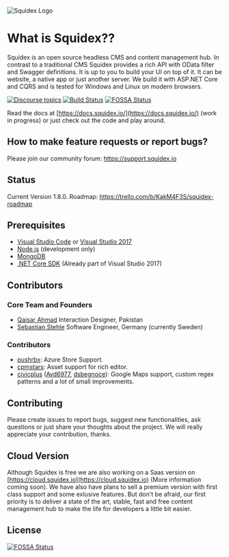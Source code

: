 ![Squidex Logo](https://raw.githubusercontent.com/Squidex/squidex/master/media/logo-wide.png "Squidex")

# What is Squidex??

Squidex is an open source headless CMS and content management hub. In contrast to a traditional CMS Squidex provides a rich API with OData filter and Swagger definitions. It is up to you to build your UI on top of it. It can be website, a native app or just another server. We build it with ASP.NET Core and CQRS and is tested for Windows and Linux on modern browsers.

[![Discourse topics](https://img.shields.io/discourse/https/support.squidex.io/topics.svg)](https://support.squidex.io) [![Build Status](http://build.squidex.io/api/badges/Squidex/squidex/status.svg)](http://build.squidex.io/Squidex/squidex) [![FOSSA Status](https://app.fossa.io/api/projects/git%2Bgithub.com%2FSquidex%2Fsquidex.svg?type=shield)](https://app.fossa.io/projects/git%2Bgithub.com%2FSquidex%2Fsquidex?ref=badge_shield)

Read the docs at [https://docs.squidex.io/](https://docs.squidex.io/) (work in progress) or just check out the code and play around.

## How to make feature requests or report bugs? 

Please join our community forum: https://support.squidex.io

## Status

Current Version 1.8.0. Roadmap: https://trello.com/b/KakM4F3S/squidex-roadmap

## Prerequisites

* [Visual Studio Code](https://code.visualstudio.com/) or [Visual Studio 2017](https://www.visualstudio.com/vs/visual-studio-2017-rc/)
* [Node.js](https://nodejs.org/en/) (development only)
* [MongoDB](https://www.mongodb.com/)
* [.NET Core SDK](https://www.microsoft.com/net/download/core#/current) (Already part of Visual Studio 2017)

## Contributors

### Core Team and Founders

* [Qaisar Ahmad](http://www.qaisarahmad.com/) Interaction Designer, Pakistan
* [Sebastian Stehle](https://github.com/SebastianStehle) Software Engineer, Germany (currently Sweden)

### Contributors

* [pushrbx](https://pushrbx.net/): Azure Store Support.
* [cpmstars](https://www.cpmstars.com): Asset support for rich editor.
* [civicplus](https://www.civicplus.com/) ([Avd6977](https://github.com/Avd6977), [dsbegnoce](https://github.com/dsbegnoche)): Google Maps support, custom regex patterns and a lot of small improvements.

## Contributing

Please create issues to report bugs, suggest new functionalities, ask questions or just share your thoughts about the project. We will really appreciate your contribution, thanks.

## Cloud Version

Although Squidex is free we are also working on a Saas version on [https://cloud.squidex.io](https://cloud.squidex.io) (More information coming soon). We have also have plans to sell a premium version with first class support and some exlusive features. But don't be afraid, our first priority is to deliver a state of the art, stable, fast and free content management hub to make the life for developers a little bit easier.

## License

[![FOSSA Status](https://app.fossa.io/api/projects/git%2Bgithub.com%2FSquidex%2Fsquidex.svg?type=large)](https://app.fossa.io/projects/git%2Bgithub.com%2FSquidex%2Fsquidex?ref=badge_large)